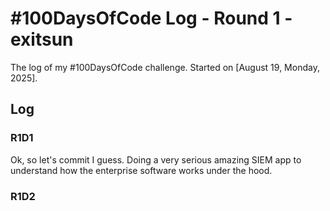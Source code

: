 # #100DaysOfCode Log - Round 1 - exitsun

The log of my #100DaysOfCode challenge. Started on [August 19, Monday, 2025].

## Log

### R1D1

Ok, so let's commit I guess. Doing a very serious amazing SIEM app to understand how the enterprise software works under the hood.

### R1D2
